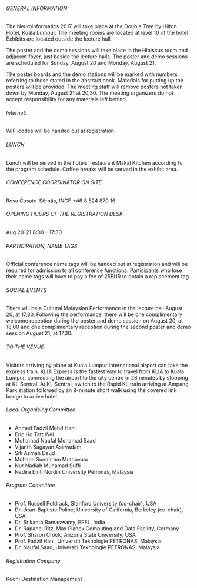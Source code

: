 ###### GENERAL INFORMATION:
The Neuroinformatics 2017 will take place at the Double Tree by Hilton Hotel, Kuala Lumpur. The
meeting rooms are located at level 10 of the hotel. Exhibits are located outside the lecture hall.

The poster and the demo sessions will take place in the Hibiscus room and adjacent foyer, just beside
the lecture halls. The poster and demo sessions are scheduled for Sunday, August 20 and Monday, August 21.

The poster boards and the demo stations will be marked with numbers referring to those stated in
the abstract book. Materials for putting up the posters will be provided. The meeting staff will
remove posters not taken down by Monday, August 21 at 20,30. The meeting organizers do not
accept responsibility for any materials left behind.

###### Internet:
WiFi codes will be handed out at registration.

###### LUNCH
Lunch will be served in the hotels’ restaurant Makal Kitchen according to the program schedule. Coffee breaks will be served in the exhibit area.

###### CONFERENCE COORDINATOR ON SITE
Rosa Cusato-Sörnäs, INCF +46 8 524 870 16 
###### OPENING HOURS OF THE REGISTRATION DESK
Aug 20-21		 	8:00 - 17:30

###### PARTICIPATION, NAME TAGS
Official conference name tags will be handed out at registration and will be required for admission to all conference functions. Participants who lose their name tags will have to pay a fee of 25EUR to obtain a replacement tag.

###### SOCIAL EVENTS
There will be a Cultural Malaysian Performance in the lecture hall August 20, at 17,30. Following the performance, there will be one complimentary welcome reception during the poster and demo session on August 20, at 18,00 and one complimentary reception during the second poster and demo session August 21, at 17,30.

###### TO THE VENUE
Visitors arriving by plane at Kuala Lumpur International airport can take the express train. 
KLIA Express is the fastest way to travel from KLIA to Kuala Lumpur, connecting the airport to the city centre in 28 minutes by stopping at KL Sentral. At KL Sentral, switch to the Rapid KL train arriving at Ampang Park station followed by an 8-minute short walk using the covered link bridge to arrive hotel. 

###### Local Organising Committee
* Ahmad Fadzil Mohd Hani
* Eric Ho Tatt Wei
* Mohamad Naufal Mohamad Saad
* Vijanth Sagayan Asirvadam
* Siti Asmah Daud
* Mohana Sundaram Muthuvalu
* Nur Nadiah Muhamad Suffi
* Nadira binti Nordin University Petronas, Malaysia

###### Program Committee
* Prof. Russell Poldrack, Stanford University (co-chair), USA
* Dr. Jean-Baptiste Poline, University of California, Berkeley (co-chair), USA
* Dr. Srikanth Ramaswamy, EPFL, India
* Dr. Rapahel Ritz, Max Planck Computing and Data Facility, Germany
* Prof. Sharon Crook, Arizona State University, USA
* Prof. Fadzil Hani, Universiti Teknologie PETRONAS, Malaysia
* 	Dr. Naufal Saad, Universiti Teknologie PETRONAS, Malaysia

###### Registration Company
Kuoni Destination Management
